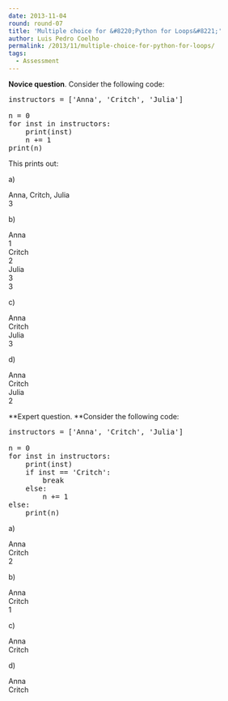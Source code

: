 ```yaml
---
date: 2013-11-04
round: round-07
title: 'Multiple choice for &#8220;Python for Loops&#8221;'
author: Luis Pedro Coelho
permalink: /2013/11/multiple-choice-for-python-for-loops/
tags:
  - Assessment
---
```

**Novice question**. Consider the following code:

<pre>instructors = ['Anna', 'Critch', 'Julia']

n = 0
for inst in instructors:
    print(inst)
    n += 1
print(n)</pre>

This prints out:

a)

Anna, Critch, Julia  
3

b)

Anna  
1  
Critch  
2  
Julia  
3  
3

c)

Anna  
Critch  
Julia  
3

d)

Anna  
Critch  
Julia  
2

**Expert question. **Consider the following code:

<pre>instructors = ['Anna', 'Critch', 'Julia']

n = 0
for inst in instructors:
    print(inst)
    if inst == 'Critch':
        break
    else:
        n += 1
else:
    print(n)</pre>

a)

Anna  
Critch  
2

b)

Anna  
Critch  
1

c)

Anna  
Critch

d)

Anna  
Critch

